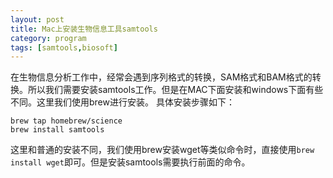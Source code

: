 ```yaml
---
layout: post
title: Mac上安装生物信息工具samtools
category: program
tags: [samtools,biosoft]
---
```


在生物信息分析工作中，经常会遇到序列格式的转换，SAM格式和BAM格式的转换。所以我们需要安装samtools工作。但是在MAC下面安装和windows下面有些不同。这里我们使用brew进行安装。
具体安装步骤如下：

```
brew tap homebrew/science
brew install samtools
```

这里和普通的安装不同，我们使用brew安装wget等类似命令时，直接使用`brew install wget`即可。但是安装samtools需要执行前面的命令。
